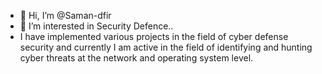- 👋 Hi, I’m @Saman-dfir
- 👀 I’m interested in Security Defence..
- I have implemented various projects in the field of cyber defense security and currently I am active in the field of identifying and hunting cyber threats at the network and operating system level.
